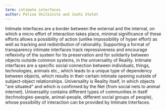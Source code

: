 ```yaml
---
term: intimate interfaces
author: Polina Shilkinite and Jozhi Stolet
---
```

Intimate interfaces are a border between the external and the internal, on which a micro effort of interaction takes place, minimal significance of these efforts allows a possibility of action (unlike impossibility of hyper effort) as well as tracking and redistribution of rationality. Supporting a format of transparency intimate interfaces track repressiveness and encourage reflexivity of the system for its preservation and for solidarity between objects outside common systems, in the universality of Reality. Intimate interfaces are a specific social connection between individuals, things, technologies, animals etc., which leads to a unique type of dependency between objects, which results in their certain intimate opening outside of subject-object relationships. Universality is Reality itself, in which objects "are situated" and which is confirmed by the Net (from social nets to animal internet). Universality contains different types of communities in itself (technologies-people, animal-people, different social groups of people), whose possibility of interaction can be provided by Intimate Interfaces.